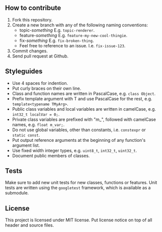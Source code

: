## How to contribute
1.  Fork this repository.
2.  Create a new branch with any of the following naming conventions:
    -   topic-*something* E.g. `topic-renderer`.
    -   feature-*something* E.g. `feature-my-new-cool-thingie`.
    -   fix-*something* E.g. `fix-broken-thing`.
    -   Feel free to reference to an issue. I.e. `fix-issue-123`.
3.  Commit changes.
4.  Send pull request at Github.

## Styleguides
-   Use 4 spaces for indention.
-   Put curly braces on their own line.
-   Class and function names are written in PascalCase, e.g. `class Object`.
-   Prefix template argument with T and use PascalCase for the rest, e.g. `template<typename TMyArg>`.
-   Public class variables and local variables are written in camelCase, e.g. `int32_t localVar = 0;`.
-   Private class variables are prefixed with "m_", followed with camelCase names, e.g. `float m_var;`.
-   Do not use global variables, other than constants, i.e. `constexpr` or `static const`.
-   Put output reference arguments at the beginning of any function's argument list.
-   Use fixed width integer types, e.g. `uint8_t`, `int32_t`, `uint32_t`.
-   Document public members of classes.

## Tests
Make sure to add new unit tests for new classes, functions or features. Unit tests are written using the `googletest` framework, which is available as a submodule.

## License
This project is licensed under MIT license. Put license notice on top of all header and source files.